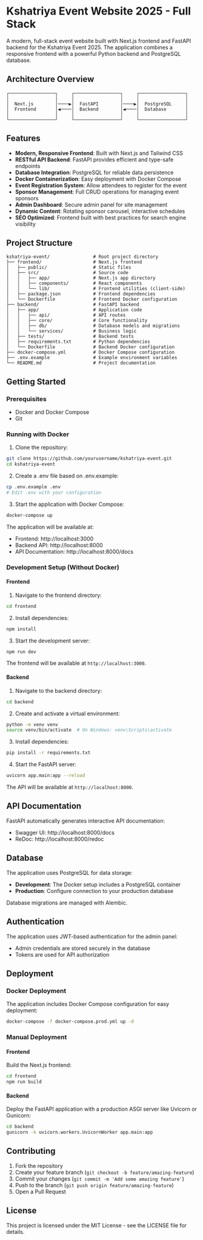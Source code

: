 # Kshatriya Event Website 2025 - Full Stack

A modern, full-stack event website built with Next.js frontend and FastAPI backend for the Kshatriya Event 2025. The application combines a responsive frontend with a powerful Python backend and PostgreSQL database.

## Architecture Overview

```
┌─────────────────┐     ┌─────────────────┐     ┌─────────────────┐
│                 │     │                 │     │                 │
│  Next.js        │────▶│  FastAPI        │────▶│  PostgreSQL     │
│  Frontend       │◀────│  Backend        │◀────│  Database       │
│                 │     │                 │     │                 │
└─────────────────┘     └─────────────────┘     └─────────────────┘
```

## Features

- **Modern, Responsive Frontend**: Built with Next.js and Tailwind CSS
- **RESTful API Backend**: FastAPI provides efficient and type-safe endpoints
- **Database Integration**: PostgreSQL for reliable data persistence
- **Docker Containerization**: Easy deployment with Docker Compose
- **Event Registration System**: Allow attendees to register for the event
- **Sponsor Management**: Full CRUD operations for managing event sponsors
- **Admin Dashboard**: Secure admin panel for site management
- **Dynamic Content**: Rotating sponsor carousel, interactive schedules
- **SEO Optimized**: Frontend built with best practices for search engine visibility

## Project Structure

```
kshatriya-event/                # Root project directory
├── frontend/                   # Next.js frontend
│   ├── public/                 # Static files
│   ├── src/                    # Source code
│   │   ├── app/                # Next.js app directory
│   │   ├── components/         # React components
│   │   └── lib/                # Frontend utilities (client-side)
│   ├── package.json            # Frontend dependencies
│   └── Dockerfile              # Frontend Docker configuration
├── backend/                    # FastAPI backend
│   ├── app/                    # Application code
│   │   ├── api/                # API routes
│   │   ├── core/               # Core functionality
│   │   ├── db/                 # Database models and migrations
│   │   └── services/           # Business logic
│   ├── tests/                  # Backend tests
│   ├── requirements.txt        # Python dependencies
│   └── Dockerfile              # Backend Docker configuration
├── docker-compose.yml          # Docker Compose configuration
├── .env.example                # Example environment variables
└── README.md                   # Project documentation
```

## Getting Started

### Prerequisites

- Docker and Docker Compose
- Git

### Running with Docker

1. Clone the repository:
```bash
git clone https://github.com/yourusername/kshatriya-event.git
cd kshatriya-event
```

2. Create a .env file based on .env.example:
```bash
cp .env.example .env
# Edit .env with your configuration
```

3. Start the application with Docker Compose:
```bash
docker-compose up
```

The application will be available at:
- Frontend: http://localhost:3000
- Backend API: http://localhost:8000
- API Documentation: http://localhost:8000/docs

### Development Setup (Without Docker)

#### Frontend

1. Navigate to the frontend directory:
```bash
cd frontend
```

2. Install dependencies:
```bash
npm install
```

3. Start the development server:
```bash
npm run dev
```

The frontend will be available at `http://localhost:3000`.

#### Backend

1. Navigate to the backend directory:
```bash
cd backend
```

2. Create and activate a virtual environment:
```bash
python -m venv venv
source venv/bin/activate  # On Windows: venv\Scripts\activate
```

3. Install dependencies:
```bash
pip install -r requirements.txt
```

4. Start the FastAPI server:
```bash
uvicorn app.main:app --reload
```

The API will be available at `http://localhost:8000`.

## API Documentation

FastAPI automatically generates interactive API documentation:

- Swagger UI: http://localhost:8000/docs
- ReDoc: http://localhost:8000/redoc

## Database

The application uses PostgreSQL for data storage:

- **Development**: The Docker setup includes a PostgreSQL container
- **Production**: Configure connection to your production database

Database migrations are managed with Alembic.

## Authentication

The application uses JWT-based authentication for the admin panel:

- Admin credentials are stored securely in the database
- Tokens are used for API authorization

## Deployment

### Docker Deployment

The application includes Docker Compose configuration for easy deployment:

```bash
docker-compose -f docker-compose.prod.yml up -d
```

### Manual Deployment

#### Frontend

Build the Next.js frontend:

```bash
cd frontend
npm run build
```

#### Backend

Deploy the FastAPI application with a production ASGI server like Uvicorn or Gunicorn:

```bash
cd backend
gunicorn -k uvicorn.workers.UvicornWorker app.main:app
```

## Contributing

1. Fork the repository
2. Create your feature branch (`git checkout -b feature/amazing-feature`)
3. Commit your changes (`git commit -m 'Add some amazing feature'`)
4. Push to the branch (`git push origin feature/amazing-feature`)
5. Open a Pull Request

## License

This project is licensed under the MIT License - see the LICENSE file for details.
